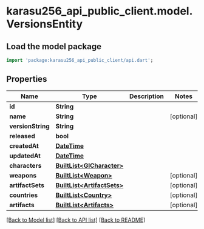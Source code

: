 # karasu256_api_public_client.model.VersionsEntity

## Load the model package
```dart
import 'package:karasu256_api_public_client/api.dart';
```

## Properties
Name | Type | Description | Notes
------------ | ------------- | ------------- | -------------
**id** | **String** |  | 
**name** | **String** |  | [optional] 
**versionString** | **String** |  | 
**released** | **bool** |  | 
**createdAt** | [**DateTime**](DateTime.md) |  | 
**updatedAt** | [**DateTime**](DateTime.md) |  | 
**characters** | [**BuiltList&lt;GICharacter&gt;**](GICharacter.md) |  | 
**weapons** | [**BuiltList&lt;Weapon&gt;**](Weapon.md) |  | [optional] 
**artifactSets** | [**BuiltList&lt;ArtifactSets&gt;**](ArtifactSets.md) |  | [optional] 
**countries** | [**BuiltList&lt;Country&gt;**](Country.md) |  | [optional] 
**artifacts** | [**BuiltList&lt;Artifacts&gt;**](Artifacts.md) |  | [optional] 

[[Back to Model list]](../README.md#documentation-for-models) [[Back to API list]](../README.md#documentation-for-api-endpoints) [[Back to README]](../README.md)



